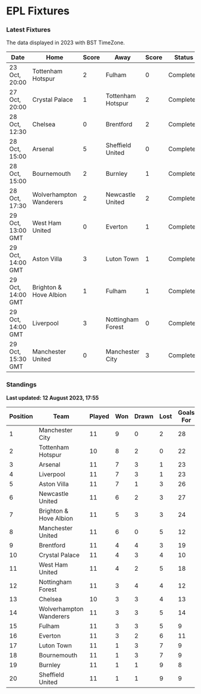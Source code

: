 # EPL Fixtures

### Latest Fixtures

The data displayed in 2023 with BST TimeZone.

<!-- START_TABLE -->
| Date | Home | Score | Away | Score | Status |
|-------------|--------|--------------|--------|--------------|--------|
| 23 Oct, 20:00 | Tottenham Hotspur | 2 | Fulham | 0 | Completed |
| 27 Oct, 20:00 | Crystal Palace | 1 | Tottenham Hotspur | 2 | Completed |
| 28 Oct, 12:30 | Chelsea | 0 | Brentford | 2 | Completed |
| 28 Oct, 15:00 | Arsenal | 5 | Sheffield United | 0 | Completed |
| 28 Oct, 15:00 | Bournemouth | 2 | Burnley | 1 | Completed |
| 28 Oct, 17:30 | Wolverhampton Wanderers | 2 | Newcastle United | 2 | Completed |
| 29 Oct, 13:00 GMT | West Ham United | 0 | Everton | 1 | Completed |
| 29 Oct, 14:00 GMT | Aston Villa | 3 | Luton Town | 1 | Completed |
| 29 Oct, 14:00 GMT | Brighton & Hove Albion | 1 | Fulham | 1 | Completed |
| 29 Oct, 14:00 GMT | Liverpool | 3 | Nottingham Forest | 0 | Completed |
| 29 Oct, 15:30 GMT | Manchester United | 0 | Manchester City | 3 | Completed |
<!-- END_TABLE -->

### Standings

**Last updated: 12 August 2023, 17:55**

<!-- START_STANDINGS -->
| Position | Team | Played | Won | Drawn | Lost | Goals For | Goals Against | Goal Difference | Points |
|----------|------|--------|-----|-------|------|-----------|---------------|-----------------|--------|
| 1 | Manchester City | 11 | 9 | 0 | 2 | 28 | 8 | 20 | 27 |
| 2 | Tottenham Hotspur | 10 | 8 | 2 | 0 | 22 | 9 | 13 | 26 |
| 3 | Arsenal | 11 | 7 | 3 | 1 | 23 | 9 | 14 | 24 |
| 4 | Liverpool | 11 | 7 | 3 | 1 | 23 | 9 | 14 | 24 |
| 5 | Aston Villa | 11 | 7 | 1 | 3 | 26 | 16 | 10 | 22 |
| 6 | Newcastle United | 11 | 6 | 2 | 3 | 27 | 11 | 16 | 20 |
| 7 | Brighton & Hove Albion | 11 | 5 | 3 | 3 | 24 | 20 | 4 | 18 |
| 8 | Manchester United | 11 | 6 | 0 | 5 | 12 | 16 | -4 | 18 |
| 9 | Brentford | 11 | 4 | 4 | 3 | 19 | 14 | 5 | 16 |
| 10 | Crystal Palace | 11 | 4 | 3 | 4 | 10 | 13 | -3 | 15 |
| 11 | West Ham United | 11 | 4 | 2 | 5 | 18 | 20 | -2 | 14 |
| 12 | Nottingham Forest | 11 | 3 | 4 | 4 | 12 | 15 | -3 | 13 |
| 13 | Chelsea | 10 | 3 | 3 | 4 | 13 | 11 | 2 | 12 |
| 14 | Wolverhampton Wanderers | 11 | 3 | 3 | 5 | 14 | 19 | -5 | 12 |
| 15 | Fulham | 11 | 3 | 3 | 5 | 9 | 17 | -8 | 12 |
| 16 | Everton | 11 | 3 | 2 | 6 | 11 | 15 | -4 | 11 |
| 17 | Luton Town | 11 | 1 | 3 | 7 | 9 | 20 | -11 | 6 |
| 18 | Bournemouth | 11 | 1 | 3 | 7 | 9 | 27 | -18 | 6 |
| 19 | Burnley | 11 | 1 | 1 | 9 | 8 | 27 | -19 | 4 |
| 20 | Sheffield United | 11 | 1 | 1 | 9 | 9 | 30 | -21 | 4 |
<!-- END_STANDINGS -->
